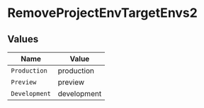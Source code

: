 # RemoveProjectEnvTargetEnvs2


## Values

| Name          | Value         |
| ------------- | ------------- |
| `Production`  | production    |
| `Preview`     | preview       |
| `Development` | development   |